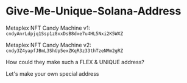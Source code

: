 # Give-Me-Unique-Solana-Address

Metaplex NFT Candy Machine v1: `cndyAnrLdpjq1Ssp1z8xxDsB8dxe7u4HL5Nxi2K5WXZ`

Metaplex NFT Candy Machine v2: `cndy3Z4yapfJBmL3ShUp5exZKqR3z33thTzeNMm2gRZ`

How could they make such a FLEX & UNIQUE address?

Let's make your own special address
